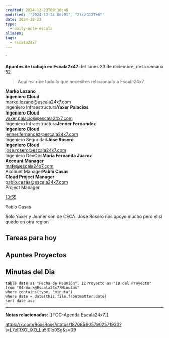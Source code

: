 ```yaml
---
created: 2024-12-23T09:10:45
modified: '"2024-12-24 08:01", "2tc/G12T+6"'
date: 2024-12-23
type:
  - daily-note-escala
aliases: 
tags:
  - Escala24x7
---
```

`


**Apuntes de trabajo en Escala2x47** del  lunes 23 de diciembre, de la semana 52 

> Aquí escribe todo lo que necesites relacionado a Escala24x7


**Marko Lozano**  
**Ingeniero Cloud**  
[marko.lozano@escala24x7.com](mailto:marko.lozano@escala24x7.com)  
Ingeniero Infraestructura**Yaxer** **Palacios**  
**Ingeniero Cloud**  
[yaxer.palacios@escala24x7.com](mailto:yaxer.palacios@escala24x7.com)  
Ingeniero Infraestructura**Jenner Fernandez**  
**Ingeniero Cloud**  
[jenner.fernandez@escala24x7.com](mailto:jenner.fernandez@escala24x7.com)  
Ingeniero Seguridad**Jose Rosero**  
**Ingeniero Cloud**  
[jose.rosero@escala24x7.com](mailto:jose.rosero@escala24x7.com)  
Ingeniero DevOps**Maria Fernanda Juarez**  
**Account Manager**  
[mafe@escala24x7.com](mailto:mafe@escala24x7.com)  
Account Manager**Pablo Casas**  
**Cloud Project Manager**  
[pablo.casas@escala24x7.com](mailto:pablo.casas@escala24x7.com)  
Project Manager

[13:55](https://escala24x7.slack.com/archives/D06URD7PADT/p1734983740050849)

Pablo Casas

Solo Yaxer y Jenner son de CECA. Jose Rosero nos apoyo mucho pero el si quedo en otra region


## Tareas para hoy


## Apuntes Proyectos


## Minutas del Dia
 ```dataview
table date as "Fecha de Reunión", IDProyecto as "ID del Proyecto"
from "04-Work@Escala24x7/Minutas"
where contains(type, "minuta")
where date = date(this.file.frontmatter.date)
sort date asc
```

----
**Notas relacionadas:**
[[TOC-Agenda Escala24x7]]

https://x.com/RoxsRoss/status/1870859057902571930?t=L7eIRXOLiXO_Lu5I0lo0Sg&s=09